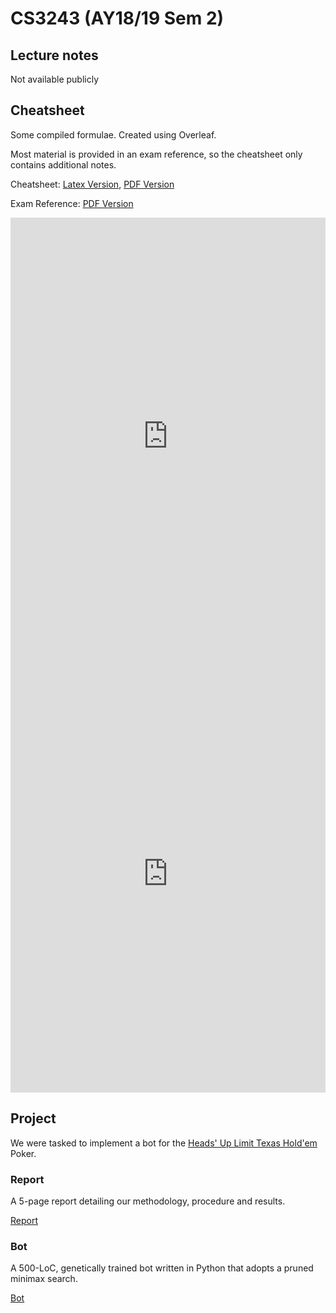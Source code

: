 # CS3243 (AY18/19 Sem 2)

## Lecture notes
Not available publicly

## Cheatsheet

Some compiled formulae. Created using Overleaf.

Most material is provided in an exam reference, so the cheatsheet only contains additional notes.

Cheatsheet: [Latex Version](https://github.com/sijie123/nus_public/blob/master/cs3243/cheatsheet.tex), [PDF Version](https://github.com/sijie123/nus_public/raw/master/cs3243/CS3243.pdf)

Exam Reference: [PDF Version](https://github.com/sijie123/nus_public/blob/master/cs3243/final2019.materialsummary.pdf)

<embed src="https://github.com/sijie123/nus_public/raw/master/cs3243/CS3243.pdf" width="100%" height="700px">
</embed>

<embed src="https://github.com/sijie123/nus_public/raw/master/cs3243/final2019.materialsummary.pdf" width="100%" height="700px">
</embed>

## Project

We were tasked to implement a bot for the [Heads' Up Limit Texas Hold'em](https://www.ijcai.org/Proceedings/15/Papers/097.pdf) Poker.

### Report

A 5-page report detailing our methodology, procedure and results.

[Report](https://github.com/sijie123/nus_public/blob/master/cs3243/Report_Group46.pdf)

### Bot

A 500-LoC, genetically trained bot written in Python that adopts a pruned minimax search.

[Bot](https://github.com/sijie123/nus_public/blob/master/cs3243/Group46Player.py)

